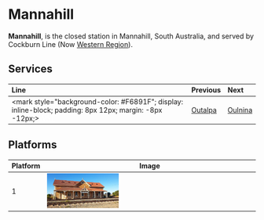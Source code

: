 # Mannahill
**Mannahill**, is the closed station in Mannahill, South Australia, and served by Cockburn Line (Now [Western Region](/train/wst)).

## Services

| Line | Previous | Next |
| :--- | :--- | :--- |
| <mark style="background-color: #F6891F"; display: inline-block; padding: 8px 12px; margin: -8px -12px;><a href="/train/wst" style="color: #fff;">WST</a></mark> | [Outalpa](/outalpa/outalpa) | [Oulnina](/oulnina/oulnina) |
## Platforms

| Platform | Image |
| --- | --- |
| 1 | <img src="platform1.png" width="35%" height="35%"> |